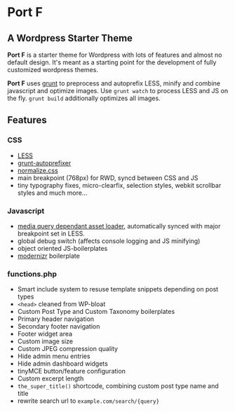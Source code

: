 # Port F
## A Wordpress Starter Theme 

**Port F** is a starter theme for Wordpress with lots of features and almost no default design. It's meant as a starting point for the development of fully customized wordpress themes. 

**Port F** uses [grunt](http://gruntjs.com/) to preprocess and autoprefix LESS, minify and combine javascript and optimize images. 
Use `grunt watch` to process LESS and JS on the fly. `grunt build` additionally optimizes all images.

## Features

### CSS

+ [LESS](http://lesscss.org/) 
+ [grunt-autoprefixer](https://github.com/nDmitry/grunt-autoprefixer/) 
+ [normalize.css](http://necolas.github.io/normalize.css/) 
+ main breakpoint (768px) for RWD, syncd between CSS and JS 
+ tiny typography fixes, micro-clearfix, selection styles, webkit scrollbar styles and much more...

### Javascript 

+ [media query dependant asset loader](http://modernizr.com/docs/#mq), automatically synced with major breakpoint set in LESS.
+ global debug switch (affects console logging and JS minifying)
+ object oriented JS-boilerplates 
+ [modernizr](http://modernizr.com/) boilerplate

### functions.php

+ Smart include system to resuse template snippets depending on post types
+ `<head>` cleaned from WP-bloat 
+ Custom Post Type and Custom Taxonomy boilerplates 
+ Primary header navigation
+ Secondary footer navigation 
+ Footer widget area 
+ Custom image size 
+ Custom JPEG compression quality 
+ Hide admin menu entries
+ Hide admin dashboard widgets 
+ tinyMCE button/feature configuration 
+ Custom excerpt length 
+ `the_super_title()` shortcode, combining custom post type name and title 
+ rewrite search url to `example.com/search/{query}` 

